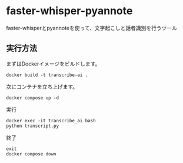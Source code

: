 # faster-whisper-pyannote

faster-whisperとpyannoteを使って、文字起こしと話者識別を行うツール

## 実行方法

まずはDockerイメージをビルドします。

```
docker build -t transcribe-ai .
```

次にコンテナを立ち上げます。

```
docker compose up -d
```

実行
```
docker exec -it transcribe_ai bash
python transcript.py
```

終了
```
exit
docker compose down
```